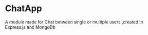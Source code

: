 # ChatApp
A module made for Chat between single or multiple users ,created in Express.js and MongoDb
